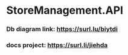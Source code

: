 # StoreManagement.API
### Db diagram link: https://surl.lu/biytdi
### docs project: https://surl.li/jiehda
